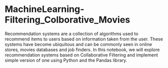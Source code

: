 # MachineLearning-Filtering_Colborative_Movies
Recommendation systems are a collection of algorithms used to recommend items to users based on information taken from the user. These systems have become ubiquitous and can be commonly seen in online stores, movies databases and job finders. In this notebook, we will explore recommendation systems based on Collaborative Filtering and implement simple version of one using Python and the Pandas library.

